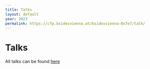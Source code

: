 ```yaml
---
title: Talks
layout: default
year: 2023
permalink: https://cfp.bsidesvienna.at/bsidesvienna-0x7e7/talk/
---
```

# Talks

All talks can be found [here](https://cfp.bsidesvienna.at/bsidesvienna-0x7e7/talk/)
